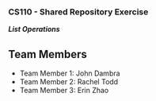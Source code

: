 
### CS110 - Shared Repository Exercise

***List Operations***

## Team Members

* Team Member 1: John Dambra
* Team Member 2: Rachel Todd
* Team Member 3: Erin Zhao
